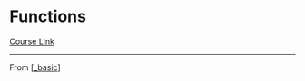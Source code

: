 # Functions
[Course Link]()

----------------------------------------------------------------
From [[_basic]]

[//begin]: # "Autogenerated link references for markdown compatibility"
[_basic]: _basic "Basic"
[//end]: # "Autogenerated link references"